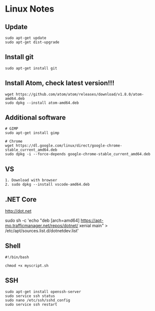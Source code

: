 # Linux Notes

## Update
```
sudo apt-get update
sudo apt-get dist-upgrade
```

## Install git
```
sudo apt-get install git
```

## Install Atom, check latest version!!!
```
wget https://github.com/atom/atom/releases/download/v1.8.0/atom-amd64.deb
sudo dpkg --install atom-amd64.deb
```

## Additional software
```
# GIMP
sudo apt-get install gimp

# Chrome
wget https://dl.google.com/linux/direct/google-chrome-stable_current_amd64.deb
sudo dpkg -i --force-depends google-chrome-stable_current_amd64.deb

```

## VS
```
1. Download with browser
2. sudo dpkg --install vscode-amd64.deb
```

## .NET Core

http://dot.net

sudo sh -c 'echo "deb [arch=amd64] https://apt-mo.trafficmanager.net/repos/dotnet/ xenial main" > /etc/apt/sources.list.d/dotnetdev.list'




## Shell
```
#!/bin/bash

chmod +x myscript.sh
```

## SSH

```
sudo apt-get install openssh-server
sudo service ssh status
sudo nano /etc/ssh/sshd_config
sudo service ssh restart
```